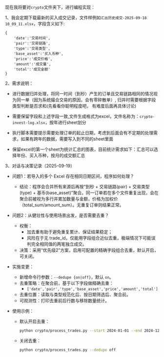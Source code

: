 现在我将要对`crypto`文件夹下，进行编程实现：

1、我会定期下载最新的买入成交记录，文件样例如`汇出历史成交-2025-09-18 10_09_11.xlsx`，字段含义如下:
```
{
    'date':'交易时间',
    'pair':'交易链路',
    'type':'交易类型',
    'base_asset':'买入币种',
    'price':'成交价格',
    'amount':'成交量',
    'total':'成交金额'
}
```

2、需求说明：
- 进行数据归并处理，将同一时间（到秒）产生的订单且交易链路相同的情况视为同一单（因为系统撮合交易的原因，会有零碎散单）, 归并时需要根据字段类型判断是否求和(先看看你聪明程度吧， 有难度后面再具体讨论)

- 需要保留字段和上述字段一致,文件生成格式为excel，文件名称为：`crypto-invest-log.xlsx`，按年进行sheet划分

- 执行脚本需要提示需要处理订单的起止日期，考虑到后面会有不定期的处理需求，如果有跨年的数据，需要写入到不同的sheet里面

- 保留excel的第一个sheet为统计汇总的图表，目前统计需求如下：汇总可以选择年份、买入币种，按月的成交额汇总


3、对话与决策记录（2025-09-19）

- 问题1：若导入的多个 Excel 存在相同日期区间，程序如何处理？
  - 结论：程序会合并所有来源后再按“到秒 + 交易链路(pair) + 交易类型(type) + 基币(base_asset)”聚合。同一订单若在多个文件重复出现，会在聚合前被视为多行并累加数量与金额，价格为加权价（total_sum/amount_sum）。无重复订单则结果正常。

- 问题2：从健壮性与使用场景出发，是否需要去重？
  - 权衡：
    - 加去重有助于避免重复累计、保证结果稳定；
    - 风险在于无 trade_id，仅能用字段组合近似去重，极端情况下可能误判完全相同值的两笔独立成交。
  - 决策：采用“优先级2”方案，启用可配置的精确字段组合去重，默认开启，可关闭。

- 实施变更：
  - 新增命令行参数：`--dedupe {on|off}`，默认 `on`。
  - 去重策略：在聚合前，基于以下字段做精确去重：
    - `['date','pair','type','base_asset','price','amount','total']`
  - 去重位置：读取与类型规范化后、按日期筛选后、聚合前。
  - 可观测性：打印去重前后行数与移除数量统计。

- 使用示例：
  - 默认开启去重：
    ```bash
    python crypto/process_trades.py --start 2024-01-01 --end 2024-12-31
    ```
  - 关闭去重：
    ```bash
    python crypto/process_trades.py --dedupe off
    ```

